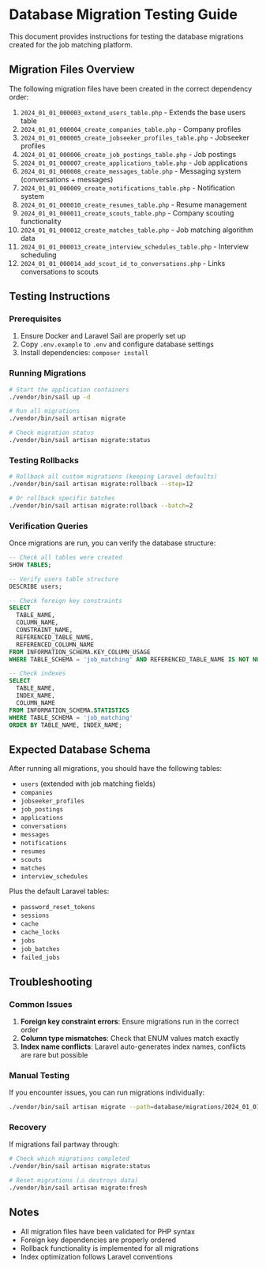 # Database Migration Testing Guide

This document provides instructions for testing the database migrations created for the job matching platform.

## Migration Files Overview

The following migration files have been created in the correct dependency order:

1. `2024_01_01_000003_extend_users_table.php` - Extends the base users table
2. `2024_01_01_000004_create_companies_table.php` - Company profiles
3. `2024_01_01_000005_create_jobseeker_profiles_table.php` - Jobseeker profiles
4. `2024_01_01_000006_create_job_postings_table.php` - Job postings
5. `2024_01_01_000007_create_applications_table.php` - Job applications
6. `2024_01_01_000008_create_messages_table.php` - Messaging system (conversations + messages)
7. `2024_01_01_000009_create_notifications_table.php` - Notification system
8. `2024_01_01_000010_create_resumes_table.php` - Resume management
9. `2024_01_01_000011_create_scouts_table.php` - Company scouting functionality
10. `2024_01_01_000012_create_matches_table.php` - Job matching algorithm data
11. `2024_01_01_000013_create_interview_schedules_table.php` - Interview scheduling
12. `2024_01_01_000014_add_scout_id_to_conversations.php` - Links conversations to scouts

## Testing Instructions

### Prerequisites

1. Ensure Docker and Laravel Sail are properly set up
2. Copy `.env.example` to `.env` and configure database settings
3. Install dependencies: `composer install`

### Running Migrations

```bash
# Start the application containers
./vendor/bin/sail up -d

# Run all migrations
./vendor/bin/sail artisan migrate

# Check migration status
./vendor/bin/sail artisan migrate:status
```

### Testing Rollbacks

```bash
# Rollback all custom migrations (keeping Laravel defaults)
./vendor/bin/sail artisan migrate:rollback --step=12

# Or rollback specific batches
./vendor/bin/sail artisan migrate:rollback --batch=2
```

### Verification Queries

Once migrations are run, you can verify the database structure:

```sql
-- Check all tables were created
SHOW TABLES;

-- Verify users table structure
DESCRIBE users;

-- Check foreign key constraints
SELECT 
  TABLE_NAME,
  COLUMN_NAME,
  CONSTRAINT_NAME,
  REFERENCED_TABLE_NAME,
  REFERENCED_COLUMN_NAME
FROM INFORMATION_SCHEMA.KEY_COLUMN_USAGE
WHERE TABLE_SCHEMA = 'job_matching' AND REFERENCED_TABLE_NAME IS NOT NULL;

-- Check indexes
SELECT 
  TABLE_NAME,
  INDEX_NAME,
  COLUMN_NAME
FROM INFORMATION_SCHEMA.STATISTICS
WHERE TABLE_SCHEMA = 'job_matching'
ORDER BY TABLE_NAME, INDEX_NAME;
```

## Expected Database Schema

After running all migrations, you should have the following tables:

- `users` (extended with job matching fields)
- `companies`
- `jobseeker_profiles`
- `job_postings`
- `applications`
- `conversations`
- `messages`
- `notifications`
- `resumes`
- `scouts`
- `matches`
- `interview_schedules`

Plus the default Laravel tables:
- `password_reset_tokens`
- `sessions`
- `cache`
- `cache_locks`
- `jobs`
- `job_batches`
- `failed_jobs`

## Troubleshooting

### Common Issues

1. **Foreign key constraint errors**: Ensure migrations run in the correct order
2. **Column type mismatches**: Check that ENUM values match exactly
3. **Index name conflicts**: Laravel auto-generates index names, conflicts are rare but possible

### Manual Testing

If you encounter issues, you can run migrations individually:

```bash
./vendor/bin/sail artisan migrate --path=database/migrations/2024_01_01_000003_extend_users_table.php
```

### Recovery

If migrations fail partway through:

```bash
# Check which migrations completed
./vendor/bin/sail artisan migrate:status

# Reset migrations (⚠️ destroys data)
./vendor/bin/sail artisan migrate:fresh
```

## Notes

- All migration files have been validated for PHP syntax
- Foreign key dependencies are properly ordered
- Rollback functionality is implemented for all migrations
- Index optimization follows Laravel conventions